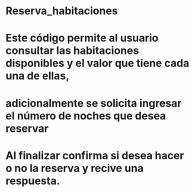 # Reserva_habitaciones
# Este código permite al usuario consultar las habitaciones disponibles y el valor que tiene cada una de ellas, 
# adicionalmente se solicita ingresar el número de noches que desea reservar
# Al finalizar confirma si desea hacer o no la reserva y recive una respuesta.
